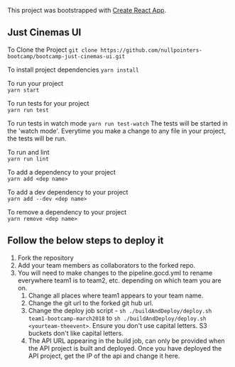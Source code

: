 This project was bootstrapped with [Create React App](https://github.com/facebookincubator/create-react-app).

## Just Cinemas UI

To Clone the Project
`git clone https://github.com/nullpointers-bootcamp/bootcamp-just-cinemas-ui.git`

To install project dependencies
`yarn install`

To run your project  
`yarn start`

To run tests for your project  
`yarn run test`

To run tests in watch mode
`yarn run test-watch`
The tests will be started in the 'watch mode'. Everytime you make a change to any file in your project, the tests will be run.

To run and lint  
`yarn run lint`

To add a dependency to your project  
`yarn add <dep name>`

To add a dev dependency to your project  
`yarn add --dev <dep name>`

To remove a dependency to your project  
`yarn remove <dep name>`

## Follow the below steps to deploy it

1. Fork the repository
2. Add your team members as collaborators to the forked repo.
3. You will need to make changes to the pipeline.gocd.yml to rename everywhere team1 is to team2, etc. depending on which team you are on.
   1. Change all places where team1 appears to your team name.
   2. Change the git url to the forked git hub url.
   3. Change the deploy job script - `sh ./buildAndDeploy/deploy.sh team1-bootcamp-march2018` to `sh ./buildAndDeploy/deploy.sh <yourteam-theevent>`. Ensure you don't use capital letters. S3 buckets don't like capital letters.
   4. The API URL appearing in the build job, can only be provided when the API project is built and deployed. Once you have deployed the API project, get the IP of the api and change it here.
